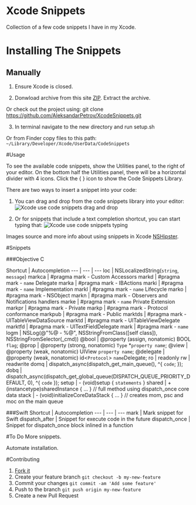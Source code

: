 # Xcode Snippets

Collection of a few code snippets I have in my Xcode.

# Installing The Snippets

## Manually

1. Ensure Xcode is closed.

2. Donwload archive from this site [ZIP](https://github.com/AleksandarPetrov/XcodeSnippets/archive/master.zip). Extract the archive.

  Or check out the project using: git clone https://github.com/AleksandarPetrov/XcodeSnippets.git

3. In terminal navigate to the new directory and run setup.sh

  Or from Finder copy files to this path: `~/Library/Developer/Xcode/UserData/CodeSnippets`

#Usage

To see the available code snippets, show the Utilities panel, to the right of your editor. On the bottom half the Utilities panel, there will be a horizontal divider with 4 icons. Click the { } icon to show the Code Snippets Library.

There are two ways to insert a snippet into your code:

1. You can drag and drop from the code snippets library into your editor:
![Xcode use code snippets drag and drop](http://nshipster.s3.amazonaws.com/xcode-snippet-drag-and-drop.gif)

2. Or for snippets that include a text completion shortcut, you can start typing that:
![Xcode use code snippets typing](http://nshipster.s3.amazonaws.com/xcode-snippet-text-completion-shortcut.gif)

Images source and more info about using snippets in Xcode [NSHipster](http://nshipster.com/xcode-snippets/).

#Snippets

###Objective C

Shortcut | Autocompletion
--- | --- | ---
loc     |     NSLocalizedString(`string`, `message`)
markca  |     #pragma mark - Custom Accessors
markd   |     #pragma mark - `name` Delegate
marka   |     #pragma mark - IBActions
marki   |     #pragma mark - `name` Implementation
markl   |     #pragma mark - `name` Lifecycle
marko   |     #pragma mark - NSObject
markn   |     #pragma mark - Observers and Notifications handlers
marke   |     #pragma mark - `name` Private Extension
markpr  |     #pragma mark - Private
markp   |     #pragma mark - Protocol conformance
markpub |     #pragma mark - Public
marktds |     #pragma mark - UITableViewDataSource
marktd  |     #pragma mark - UITableViewDelegate
marktfd |     #pragma mark - UITextFieldDelegate
mark    |     #pragma mark - `name`
logm    |     NSLog(@"%@ - %@", NSStringFromClass([self class]), NSStringFromSelector(_cmd))
@bool   |     @property (assign, nonatomic) BOOL `flag`;
@prop   |     @property (strong, nonatomic) `Type` *`property name`;
@view   |     @property (weak, nonatomic) UIView `property name`;
@delegate |   @property (weak, nonatomic) id<`Protocol`> `name`Delegate;
ro      |     readonly
rw      |     readwrite
domq    |     dispatch_async(dispatch_get_main_queue(), ^{ `code`; });
dobq    |     dispatch_async(dispatch_get_global_queue(DISPATCH_QUEUE_PRIORITY_DEFAULT, 0), ^{ `code` });
setup   |     - (void)setup { `statements` }
shared  |     + (instancetype)sharedInstance { ... } // full method using dispatch_once
core data stack | - (void)initializeCoreDataStack { ... } // creates mom, psc and moc on the main queue

###Swift
Shortcut | Autocompletion
--- | --- | ---
mark    |     Mark snippet for Swift
dispatch_after  |     Snippet for execute code in the future
dispatch_once   |     Snippet for dispatch_once block inlined in a function


#To Do
More snippets.

Automate installation.

#Contributing

1. [Fork it](https://github.com/AleksandarPetrov/XcodeSnippets/fork)
2. Create your feature branch `git checkout -b my-new-feature`
3. Commit your changes `git commit -am 'Add some feature'`
4. Push to the branch `git push origin my-new-feature`
5. Create a new Pull Request
